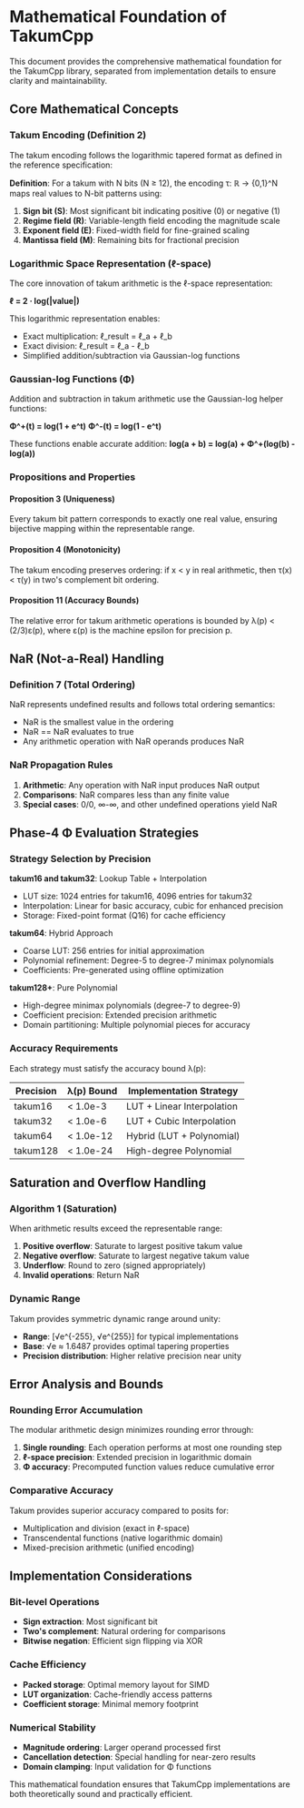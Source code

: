 # Mathematical Foundation of TakumCpp

This document provides the comprehensive mathematical foundation for the TakumCpp library, separated from implementation details to ensure clarity and maintainability.

## Core Mathematical Concepts

### Takum Encoding (Definition 2)

The takum encoding follows the logarithmic tapered format as defined in the reference specification:

**Definition**: For a takum with N bits (N ≥ 12), the encoding τ: ℝ → {0,1}^N maps real values to N-bit patterns using:

1. **Sign bit (S)**: Most significant bit indicating positive (0) or negative (1)
2. **Regime field (R)**: Variable-length field encoding the magnitude scale  
3. **Exponent field (E)**: Fixed-width field for fine-grained scaling
4. **Mantissa field (M)**: Remaining bits for fractional precision

### Logarithmic Space Representation (ℓ-space)

The core innovation of takum arithmetic is the ℓ-space representation:

**ℓ = 2 · log(|value|)**

This logarithmic representation enables:
- Exact multiplication: ℓ_result = ℓ_a + ℓ_b
- Exact division: ℓ_result = ℓ_a - ℓ_b  
- Simplified addition/subtraction via Gaussian-log functions

### Gaussian-log Functions (Φ)

Addition and subtraction in takum arithmetic use the Gaussian-log helper functions:

**Φ^+(t) = log(1 + e^t)**
**Φ^-(t) = log(1 - e^t)**

These functions enable accurate addition:
**log(a + b) = log(a) + Φ^+(log(b) - log(a))**

### Propositions and Properties

#### Proposition 3 (Uniqueness)
Every takum bit pattern corresponds to exactly one real value, ensuring bijective mapping within the representable range.

#### Proposition 4 (Monotonicity)  
The takum encoding preserves ordering: if x < y in real arithmetic, then τ(x) < τ(y) in two's complement bit ordering.

#### Proposition 11 (Accuracy Bounds)
The relative error for takum arithmetic operations is bounded by λ(p) < (2/3)ε(p), where ε(p) is the machine epsilon for precision p.

## NaR (Not-a-Real) Handling

### Definition 7 (Total Ordering)
NaR represents undefined results and follows total ordering semantics:
- NaR is the smallest value in the ordering
- NaR == NaR evaluates to true
- Any arithmetic operation with NaR operands produces NaR

### NaR Propagation Rules
1. **Arithmetic**: Any operation with NaR input produces NaR output
2. **Comparisons**: NaR compares less than any finite value
3. **Special cases**: 0/0, ∞-∞, and other undefined operations yield NaR

## Phase-4 Φ Evaluation Strategies

### Strategy Selection by Precision

**takum16 and takum32**: Lookup Table + Interpolation
- LUT size: 1024 entries for takum16, 4096 entries for takum32
- Interpolation: Linear for basic accuracy, cubic for enhanced precision
- Storage: Fixed-point format (Q16) for cache efficiency

**takum64**: Hybrid Approach
- Coarse LUT: 256 entries for initial approximation
- Polynomial refinement: Degree-5 to degree-7 minimax polynomials
- Coefficients: Pre-generated using offline optimization

**takum128+**: Pure Polynomial
- High-degree minimax polynomials (degree-7 to degree-9)
- Coefficient precision: Extended precision arithmetic
- Domain partitioning: Multiple polynomial pieces for accuracy

### Accuracy Requirements

Each strategy must satisfy the accuracy bound λ(p):

| Precision | λ(p) Bound | Implementation Strategy |
|-----------|------------|------------------------|
| takum16   | < 1.0e-3   | LUT + Linear Interpolation |
| takum32   | < 1.0e-6   | LUT + Cubic Interpolation |
| takum64   | < 1.0e-12  | Hybrid (LUT + Polynomial) |
| takum128  | < 1.0e-24  | High-degree Polynomial |

## Saturation and Overflow Handling

### Algorithm 1 (Saturation)
When arithmetic results exceed the representable range:

1. **Positive overflow**: Saturate to largest positive takum value
2. **Negative overflow**: Saturate to largest negative takum value  
3. **Underflow**: Round to zero (signed appropriately)
4. **Invalid operations**: Return NaR

### Dynamic Range
Takum provides symmetric dynamic range around unity:
- **Range**: [√e^{-255}, √e^{255}] for typical implementations
- **Base**: √e ≈ 1.6487 provides optimal tapering properties
- **Precision distribution**: Higher relative precision near unity

## Error Analysis and Bounds

### Rounding Error Accumulation
The modular arithmetic design minimizes rounding error through:

1. **Single rounding**: Each operation performs at most one rounding step
2. **ℓ-space precision**: Extended precision in logarithmic domain
3. **Φ accuracy**: Precomputed function values reduce cumulative error

### Comparative Accuracy
Takum provides superior accuracy compared to posits for:
- Multiplication and division (exact in ℓ-space)
- Transcendental functions (native logarithmic domain)
- Mixed-precision arithmetic (unified encoding)

## Implementation Considerations

### Bit-level Operations
- **Sign extraction**: Most significant bit
- **Two's complement**: Natural ordering for comparisons
- **Bitwise negation**: Efficient sign flipping via XOR

### Cache Efficiency
- **Packed storage**: Optimal memory layout for SIMD
- **LUT organization**: Cache-friendly access patterns
- **Coefficient storage**: Minimal memory footprint

### Numerical Stability
- **Magnitude ordering**: Larger operand processed first
- **Cancellation detection**: Special handling for near-zero results
- **Domain clamping**: Input validation for Φ functions

This mathematical foundation ensures that TakumCpp implementations are both theoretically sound and practically efficient.